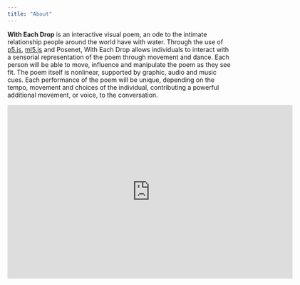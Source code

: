 ```yaml
---
title: "About"
---
```

**With Each Drop** is an interactive visual poem, an ode to the intimate relationship people around the world have with water. Through the use of [p5.js](https://p5js.org), [ml5.js](https://ml5js.org) and Posenet, With Each Drop allows individuals to interact with a sensorial representation of the poem through movement and dance. Each person will be able to move, influence and manipulate the poem as they see fit. The poem itself is nonlinear, supported by graphic, audio and music cues. Each performance of the poem will be unique, depending on the tempo, movement and choices of the individual, contributing a powerful additional movement, or voice, to the conversation.

<iframe width="640" height="390" src="https://www.youtube.com/embed/DTR8taC0cWc" title="YouTube video player" frameborder="0" allow="accelerometer; autoplay; clipboard-write; encrypted-media; gyroscope; picture-in-picture" allowfullscreen></iframe>